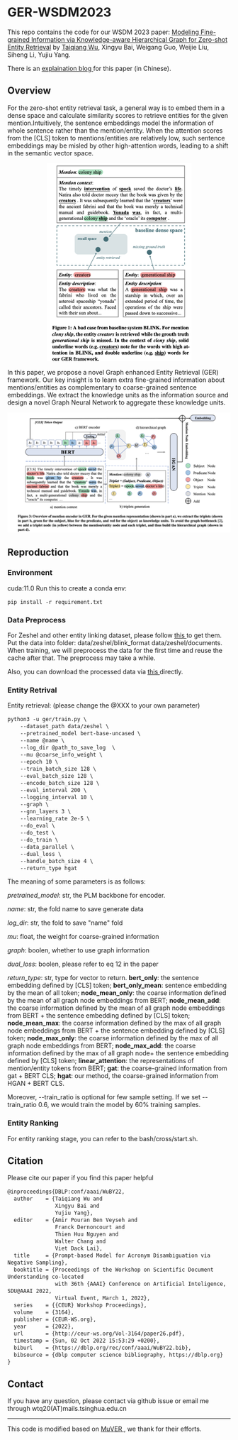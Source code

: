 # GER-WSDM2023
This repo contains the code for our WSDM 2023 paper:
<a href="https://dl.acm.org/doi/10.1145/3539597.3570415" target="_blank">Modeling Fine-grained Information via Knowledge-aware Hierarchical Graph for Zero-shot Entity Retrieval</a> by <a href="https://wutaiqiang.github.io" target="_blank">Taiqiang Wu</a>, Xingyu Bai, Weigang Guo, Weijie Liu, Siheng Li, Yujiu Yang.

There is an <a href="https://zhuanlan.zhihu.com/p/587811299" target="_blank"> explaination blog </a> for this paper (in Chinese).


## Overview
For the zero-shot entity retrieval task, a general way is to embed them in a dense space and calculate similarity scores to retrieve entities for the given mention.Intuitively, the sentence embeddings model the information of whole sentence rather than the mention/entity. When the attention scores from the [CLS] token to mentions/entities are relatively low, such sentence embeddings may be misled by other high-attention words, leading to a shift in the semantic vector space.

<!-- ![动机](motivation.png) -->
<div align=center>
<img src="motivation.png" style="zoom:50%" />
</div>

In this paper, we propose a novel Graph enhanced Entity Retrieval (GER) framework. Our key insight is to learn extra fine-grained information about mentions/entities as complementary to coarse-grained sentence embeddings. We extract the knowledge units as the information source and design a novel Graph Neural Network to aggregate these knowledge units.

![模型](model.png)

## Reproduction
### Environment
cuda:11.0
Run this to create a conda env:
```
pip install -r requirement.txt
```

### Data Preprocess

For Zeshel and other entity linking dataset, please follow <a href="https://github.com/facebookresearch/BLINK" target="_blank"> this </a> to get them. Put the data into folder: data/zeshel/blink_format  data/zeshel/documents. When training, we will preprocess the data for the first time and reuse the cache after that. The preprocess may take a while. 

Also, you can download the processed data via <a href="https://pan.baidu.com/s/1hWIKYPVFqn0zxCJWwJlLgQ?pwd=y41r" target="_blank"> this </a> directly.

### Entity Retrival

Entity retrieval: (please change the @XXX to your own parameter) 
```
python3 -u ger/train.py \
    --dataset_path data/zeshel \
    --pretrained_model bert-base-uncased \
    --name @name \
    --log_dir @path_to_save_log  \
    --mu @coarse_info_weight \
    --epoch 10 \
    --train_batch_size 128 \
    --eval_batch_size 128 \
    --encode_batch_size 128 \
    --eval_interval 200 \
    --logging_interval 10 \
    --graph \
    --gnn_layers 3 \
    --learning_rate 2e-5 \
    --do_eval \
    --do_test \
    --do_train \
    --data_parallel \
    --dual_loss \
    --handle_batch_size 4 \
    --return_type hgat 
```
The meaning of some parameters is as follows:

_pretrained_model_: str, the PLM backbone for encoder.

_name_: str, the fold name to save generate data

_log_dir_: str, the fold to save "name" fold

_mu_: float, the weight for coarse-grained information

_graph_: boolen, whether to use graph information

_dual_loss_: boolen, please refer to eq 12 in the paper

_return_type_: str, type for vector to return. __bert_only__: the sentence embedding defined by [CLS] token; __bert_only_mean__: sentence embedding by the mean of all token; __node_mean_only__: the coarse information defined by the mean of all graph node embeddings from BERT; __node_mean_add__: the coarse information defined by the mean of all graph node embeddings from BERT + the sentence embedding defined by [CLS] token; __node_mean_max__: the coarse information defined by the max of all graph node embeddings from BERT + the sentence embedding defined by [CLS] token; __node_max_only__: the coarse information defined by the max of all graph node embeddings from BERT; __node_max_add__: the coarse information defined by the max of all graph node+ the sentence embedding defined by [CLS] token; __linear_attention__: the representations of mention/entity tokens from BERT; __gat__: the coarse-grained information from gat + BERT CLS; __hgat__: our method, the coarse-grained information from HGAN + BERT CLS.

Moreover, --train_ratio is optional for few sample setting. If we set --train_ratio 0.6, we would train the model by 60% training samples.


### Entity Ranking

For entity ranking stage, you can refer to the bash/cross/start.sh.

## Citation

Please cite our paper if you find this paper helpful
```
@inproceedings{DBLP:conf/aaai/WuBY22,
  author    = {Taiqiang Wu and
               Xingyu Bai and
               Yujiu Yang},
  editor    = {Amir Pouran Ben Veyseh and
               Franck Dernoncourt and
               Thien Huu Nguyen and
               Walter Chang and
               Viet Dack Lai},
  title     = {Prompt-based Model for Acronym Disambiguation via Negative Sampling},
  booktitle = {Proceedings of the Workshop on Scientific Document Understanding co-located
               with 36th {AAAI} Conference on Artificial Inteligence, SDU@AAAI 2022,
               Virtual Event, March 1, 2022},
  series    = {{CEUR} Workshop Proceedings},
  volume    = {3164},
  publisher = {CEUR-WS.org},
  year      = {2022},
  url       = {http://ceur-ws.org/Vol-3164/paper26.pdf},
  timestamp = {Sun, 02 Oct 2022 15:53:29 +0200},
  biburl    = {https://dblp.org/rec/conf/aaai/WuBY22.bib},
  bibsource = {dblp computer science bibliography, https://dblp.org}
}
```

## Contact

If you have any question, please contact via github issue or email me through wtq20(AT)mails.tsinghua.edu.cn 

---
This code is modified based on <a href="https://github.com/Alibaba-NLP/MuVER" target="_blank"> MuVER </a>, we thank for their efforts.
